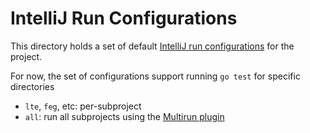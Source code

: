 # IntelliJ Run Configurations

This directory holds a set of default [IntelliJ run configurations](https://www.jetbrains.com/help/idea/run-debug-configurations-dialog.html) for the project.

For now, the set of configurations support running `go test` for specific directories

- `lte`, `feg`, etc: per-subproject
- `all`: run all subprojects using the [Multirun plugin](https://plugins.jetbrains.com/plugin/7248-multirun)
